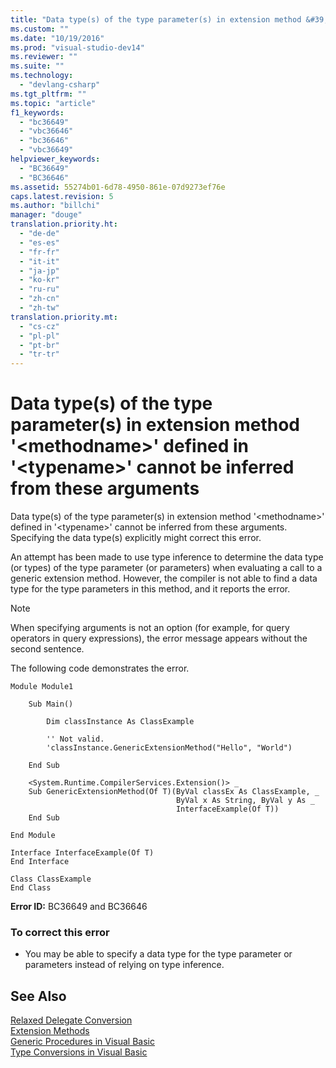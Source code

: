 ```yaml
---
title: "Data type(s) of the type parameter(s) in extension method &#39;&lt;methodname&gt;&#39; defined in &#39;&lt;typename&gt;&#39; cannot be inferred from these arguments"
ms.custom: ""
ms.date: "10/19/2016"
ms.prod: "visual-studio-dev14"
ms.reviewer: ""
ms.suite: ""
ms.technology: 
  - "devlang-csharp"
ms.tgt_pltfrm: ""
ms.topic: "article"
f1_keywords: 
  - "bc36649"
  - "vbc36646"
  - "bc36646"
  - "vbc36649"
helpviewer_keywords: 
  - "BC36649"
  - "BC36646"
ms.assetid: 55274b01-6d78-4950-861e-07d9273ef76e
caps.latest.revision: 5
ms.author: "billchi"
manager: "douge"
translation.priority.ht: 
  - "de-de"
  - "es-es"
  - "fr-fr"
  - "it-it"
  - "ja-jp"
  - "ko-kr"
  - "ru-ru"
  - "zh-cn"
  - "zh-tw"
translation.priority.mt: 
  - "cs-cz"
  - "pl-pl"
  - "pt-br"
  - "tr-tr"
---
```

# Data type(s) of the type parameter(s) in extension method &#39;&lt;methodname&gt;&#39; defined in &#39;&lt;typename&gt;&#39; cannot be inferred from these arguments
Data type(s) of the type parameter(s) in extension method '\<methodname>' defined in '\<typename>' cannot be inferred from these arguments. Specifying the data type(s) explicitly might correct this error.  
  
 An attempt has been made to use type inference to determine the data type (or types) of the type parameter (or parameters) when evaluating a call to a generic extension method. However, the compiler is not able to find a data type for the type parameters in this method, and it reports the error.  
  
> [!NOTE]
>  When specifying arguments is not an option (for example, for query operators in query expressions), the error message appears without the second sentence.  
  
 The following code demonstrates the error.  
  
```vb#  
Module Module1  
  
    Sub Main()  
  
        Dim classInstance As ClassExample  
  
        '' Not valid.  
        'classInstance.GenericExtensionMethod("Hello", "World")  
  
    End Sub  
  
    <System.Runtime.CompilerServices.Extension()> _  
    Sub GenericExtensionMethod(Of T)(ByVal classEx As ClassExample, _  
                                     ByVal x As String, ByVal y As _  
                                     InterfaceExample(Of T))  
    End Sub  
  
End Module  
  
Interface InterfaceExample(Of T)  
End Interface  
  
Class ClassExample  
End Class  
```  
  
 **Error ID:** BC36649 and BC36646  
  
### To correct this error  
  
-   You may be able to specify a data type for the type parameter or parameters instead of relying on type inference.  
  
## See Also  
 [Relaxed Delegate Conversion](../Topic/Relaxed%20Delegate%20Conversion%20\(Visual%20Basic\).md)   
 [Extension Methods](../Topic/Extension%20Methods%20\(Visual%20Basic\).md)   
 [Generic Procedures in Visual Basic](../Topic/Generic%20Procedures%20in%20Visual%20Basic.md)   
 [Type Conversions in Visual Basic](../Topic/Type%20Conversions%20in%20Visual%20Basic.md)